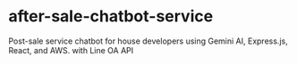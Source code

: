 # after-sale-chatbot-service
Post-sale service chatbot for house developers using Gemini AI, Express.js, React, and AWS. with Line OA API 
